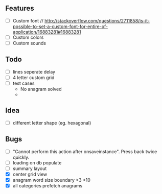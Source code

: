 ## Features

  -[ ] Custom font // http://stackoverflow.com/questions/2711858/is-it-possible-to-set-a-custom-font-for-entire-of-application/16883281#16883281
  -[ ] Custom colors
  -[ ] Custom sounds

## Todo

  -[ ] lines seperate delay
  -[ ] 4 letter custom grid
  -[ ] test cases
       * No anagram solved
       * 
## Idea

  -[ ] different letter shape (eg. hexagonal)

    
## Bugs

  -[ ] "Cannot perform this action after onsaveinstance". Press back twice quickly.
  -[ ] loading on db populate
  -[ ] summary layout
  -[x] center grid view
  -[x] anagram word size boundary >3 <10
  -[x] all categories prefetch anagrams
